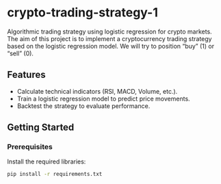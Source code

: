 # crypto-trading-strategy-1
Algorithmic trading strategy using logistic regression for crypto markets.
The aim of this project is to implement a cryptocurrency trading strategy based on the logistic regression model.
We will try to position “buy” (1) or “sell” (0). 

## Features  
- Calculate technical indicators (RSI, MACD, Volume, etc.).  
- Train a logistic regression model to predict price movements.  
- Backtest the strategy to evaluate performance.  

## Getting Started  
### Prerequisites  
Install the required libraries:  
```bash
pip install -r requirements.txt
